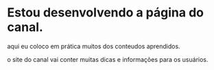 # Estou desenvolvendo a página do canal.

aqui eu coloco em prática muitos dos conteudos aprendidos.

o site do canal vai conter muitas dicas e informações para os usuários.